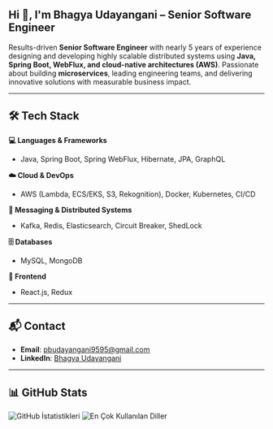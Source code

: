 ## Hi 👋, I'm Bhagya Udayangani – Senior Software Engineer 

Results-driven **Senior Software Engineer** with nearly 5 years of experience designing and developing highly scalable distributed systems using **Java, Spring Boot, WebFlux, and cloud-native architectures (AWS)**. Passionate about building **microservices**, leading engineering teams, and delivering innovative solutions with measurable business impact.

---

## 🛠️ Tech Stack

**💻 Languages & Frameworks**

* Java, Spring Boot, Spring WebFlux, Hibernate, JPA, GraphQL

**☁️ Cloud & DevOps**

* AWS (Lambda, ECS/EKS, S3, Rekognition), Docker, Kubernetes, CI/CD

**📡 Messaging & Distributed Systems**

* Kafka, Redis, Elasticsearch, Circuit Breaker, ShedLock

**🗄️ Databases**

* MySQL, MongoDB

**🎨 Frontend**

* React.js, Redux

---

## 📬 Contact

* **Email**: [pbudayangani9595@gmail.com](mailto:pbudayangani9595@gmail.com)
* **LinkedIn**: [Bhagya Udayangani](http://www.linkedin.com/in/bhagya-udayangani-536bb215b)

---

## 📊 GitHub Stats

<img src="https://github-readme-stats.vercel.app/api?username=BhagyaUdayangani&show_icons=true&count_private=true&theme=default" alt="GitHub İstatistikleri" />

<img src="https://github-readme-stats.vercel.app/api/top-langs/?username=BhagyaUdayangani&layout=compact&theme=default" alt="En Çok Kullanılan Diller" />



